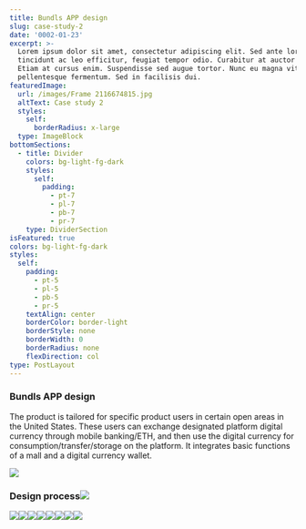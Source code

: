 ```yaml
---
title: Bundls APP design
slug: case-study-2
date: '0002-01-23'
excerpt: >-
  Lorem ipsum dolor sit amet, consectetur adipiscing elit. Sed ante lorem,
  tincidunt ac leo efficitur, feugiat tempor odio. Curabitur at auctor sapien.
  Etiam at cursus enim. Suspendisse sed augue tortor. Nunc eu magna vitae lorem
  pellentesque fermentum. Sed in facilisis dui.
featuredImage:
  url: /images/Frame 2116674815.jpg
  altText: Case study 2
  styles:
    self:
      borderRadius: x-large
  type: ImageBlock
bottomSections:
  - title: Divider
    colors: bg-light-fg-dark
    styles:
      self:
        padding:
          - pt-7
          - pl-7
          - pb-7
          - pr-7
    type: DividerSection
isFeatured: true
colors: bg-light-fg-dark
styles:
  self:
    padding:
      - pt-5
      - pl-5
      - pb-5
      - pr-5
    textAlign: center
    borderColor: border-light
    borderStyle: none
    borderWidth: 0
    borderRadius: none
    flexDirection: col
type: PostLayout
---
```

### Bundls APP design

The product is tailored for specific product users in certain open areas in the United States. These users can exchange designated platform digital currency through mobile banking/ETH, and then use the digital currency for consumption/transfer/storage on the platform. It integrates basic functions of a mall and a digital currency wallet.</div></div>

![](https://preview--legendary-melomakarona-67022e-8470a.stackbit.dev/images/WX20240902-220534@2x.png)


### Design process![](https://preview--legendary-melomakarona-67022e-8470a.stackbit.dev/images/bundls-1.png)</div></div>

![](https://preview--legendary-melomakarona-67022e-8470a.stackbit.dev/images/bundls-2.png)![](https://preview--legendary-melomakarona-67022e-8470a.stackbit.dev/images/bundls-3.png)![](https://preview--legendary-melomakarona-67022e-8470a.stackbit.dev/images/bundls-5.png)![](https://preview--legendary-melomakarona-67022e-8470a.stackbit.dev/images/bundls-6.png)![](https://preview--legendary-melomakarona-67022e-8470a.stackbit.dev/images/bundls-9.png)![](https://preview--legendary-melomakarona-67022e-8470a.stackbit.dev/images/bundls-10.png)![](https://preview--legendary-melomakarona-67022e-8470a.stackbit.dev/images/bundls-12.png)![](https://preview--legendary-melomakarona-67022e-8470a.stackbit.dev/images/bundls-13.png)
